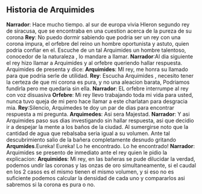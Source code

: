 ## Historia de Arquimides
**Narrador**: Hace mucho tiempo. al sur de europa vivia HIeron segundo rey de siracusa,
que se encontraba en una cuestion acerca de la pureza de su corona
**Rey**: No puedo dormir sabiendo que podria ser un rey con una corona impura, el orfebre del reino un hombre oportunista y astuto, quien podria confiar en el. Escuche de un tal Arquimides un hombre talentoso, conocedor de la naturaleza , lo mandare a llamar.
**Narrador**:Al dia siguiente el rey hizo llamar a Arquimides y al orfebre queriendo hallar respuesta. Arquimides de presenta y dice:
**Arquimides**: MI rey, me honra su llamado para que podria serle de utilidad.
**Rey**: Escucha Arquimides , necesito tener la certeza de que mi corona es pura, y no una aleacion barata, Podriamos fundirla pero me quedaria sin ella.
**Narrador**: EL orfebre interrumpe al rey con voz disuasiva
**Orfebre**: Mi rey llevo trabajando toda mi vida para usted, nunca tuvo queja de mi pero hace llamar a este charlatan para desgracia mia.
**Rey**:Silencio, Arquimedes te doy un par de dias para encontrar respuesta a mi pregunta.
**Arquimedes**: Asi sera Majestad.
**Narrador**: Y asi Arquimides paso sus dias investigando sin hallar respuesta, asi que decidio ir a despejar la mente a los baños de la ciudad. Al sumergirse noto que la cantidad de agua que rebalsaba seria igual a su volumen.
Ante tal descubrimiento salio de la bañera completamente desnudo gritando
**Arqumides**.Eureka! Eureka! Lo he encontrado. Lo he encontrado!
**Narrador**: Arquimides se presento de inmediato ante el rey quien le pidio la explicacion:
**Arquimides**: Mi rey, en las bañeras se pude dilucidar la verdad, podemos undir las coronas y las onzas de oro simultaneamente, si el caudal en los 2 casos es el mismo tienen el mismo volumen, y si eso no es suficiente podemos calcular la densidad de cada uno y compararlos asi sabremos si la corona es pura o no.

<!--stackedit_data:
eyJoaXN0b3J5IjpbLTIwNTQ0ODIwNTYsMjEyMDQzNTI0MF19
-->